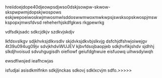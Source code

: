 hreiidoejdope40djeowpsdjwso0dskjsowpw-skwow-skspwpwmjdopskjwospows
eskjwepoeiwoskwjmwosmwlsddoswwmwoxmwkwpsjswsksopskwospjmswkspopxjmwsfdvsd 
reheherhjskdfgkws
rkgpewrkg

vdfsdkjsadc
sdkcjdkjv
szdkvjskdjv

lkfdsvslkgv
sdjkhvksjdlkvsdlv
skjdvksjdkvbjslkvjg
dsfchjdfshwjoiwejgv
4t39u094ug09jv
sdvjkhdviWUJEV
kjbvfdsojbaopjeb
sdkjhvfikjshdv
sjdhhj
slkdjhvoisud
sdvuhgugisdh
oiefiowf
geiufdghwuie
eisfuowq
uihwsdyiwqh

ewsdfiwsjed
ieafhcwjas


isfudjai
asisdkmlfnkn
sdkjljnckas
sdkovj
sdklxcvjm
sdfo.>>>>>

>>>
>>>


